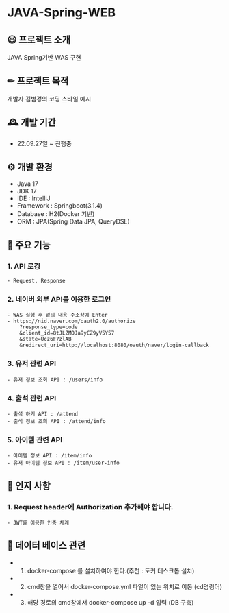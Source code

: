 # JAVA-Spring-WEB

## 😃 프로젝트 소개
JAVA Spring기반 WAS 구현

## ✏ 프로젝트 목적
개발자 김범경의 코딩 스타일 예시

## 🕰 개발 기간
* 22.09.27일 ~ 진행중

## ⚙️ 개발 환경
- Java 17
- JDK 17
- IDE : IntelliJ
- Framework : Springboot(3.1.4)
- Database : H2(Docker 기반)
- ORM : JPA(Spring Data JPA, QueryDSL)

## 📌 주요 기능
### 1. API 로깅
	- Request, Response 
	
### 2. 네이버 외부 API를 이용한 로그인
	- WAS 실행 후 밑의 내용 주소창에 Enter
	- https://nid.naver.com/oauth2.0/authorize
		?response_type=code
		&client_id=8tJLZMOJa9yCZ9yV5Y57
		&state=Ucz6F7zlAB
		&redirect_uri=http://localhost:8080/oauth/naver/login-callback
		
### 3. 유저 관련 API
	- 유저 정보 조회 API : /users/info
		
### 4. 출석 관련 API
	- 출석 하기 API : /attend
	- 출석 정보 조회 API : /attend/info
	
### 5. 아이템 관련 API
	- 아이템 정보 API : /item/info
	- 유저 아이템 정보 API : /item/user-info
	
## 📌 인지 사항
### 1. Request header에 Authorization 추가해야 합니다.
	- JWT를 이용한 인증 체계 
 
## 💾 데이터 베이스 관련
- 1. docker-compose 를 설치하여야 한다.(추천 : 도커 데스크톱 설치)
- 2. cmd창을 열어서 docker-compose.yml 파일이 있는 위치로 이동 (cd명령어)
- 3. 해당 경로의 cmd창에서 docker-compose up -d 입력 (DB 구축)